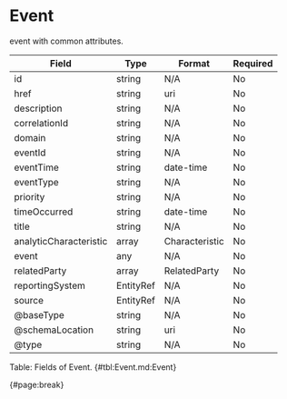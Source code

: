 <!--
    ATTENTION: This file was generated via gradle!
               Do NOT manually edit this file! Any such changes will be overwritten!
-->

# Event

event with common attributes.

| Field | Type | Format | Required |
| ------- | ------- | ------- | --- |
| id | string | N/A | No |
| href | string | uri | No |
| description | string | N/A | No |
| correlationId | string | N/A | No |
| domain | string | N/A | No |
| eventId | string | N/A | No |
| eventTime | string | date-time | No |
| eventType | string | N/A | No |
| priority | string | N/A | No |
| timeOccurred | string | date-time | No |
| title | string | N/A | No |
| analyticCharacteristic | array | Characteristic | No |
| event | any | N/A | No |
| relatedParty | array | RelatedParty | No |
| reportingSystem | EntityRef | N/A | No |
| source | EntityRef | N/A | No |
| @baseType | string | N/A | No |
| @schemaLocation | string | uri | No |
| @type | string | N/A | No |

Table: Fields of Event. {#tbl:Event.md:Event}

{#page:break}
